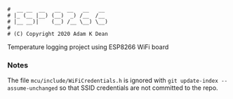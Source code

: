 ```
#  __ __  __   __  __   __   __
# |_ (__ |__) (__)  _) /__  /__
# |__ __)|    (__) /__ \__) \__)
#
# (C) Copyright 2020 Adam K Dean
```

Temperature logging project using ESP8266 WiFi board

### Notes

The file `mcu/include/WiFiCredentials.h` is ignored with `git update-index --assume-unchanged` so that SSID credentials are not committed to the repo.
